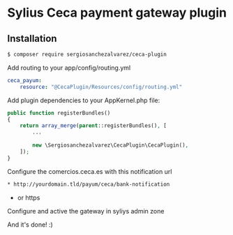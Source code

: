 # Sylius Ceca payment gateway plugin  

## Installation

```bash
$ composer require sergiosanchezalvarez/ceca-plugin
```

Add routing to your app/config/routing.yml

```yml
ceca_payum:
    resource: "@CecaPlugin/Resources/config/routing.yml"
```

Add plugin dependencies to your AppKernel.php file:

```php
public function registerBundles()
{
    return array_merge(parent::registerBundles(), [
        ...
        
        new \Sergiosanchezalvarez\CecaPlugin\CecaPlugin(),
    ]);
}
```

Configure the comercios.ceca.es with this notification url

```html
* http://yourdomain.tld/payum/ceca/bank-notification
```
* or https

Configure and active the gateway in syliys admin zone

And it's done! :)

